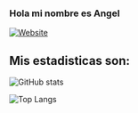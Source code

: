 ### Hola mi nombre es Angel 

[![Website](https://img.shields.io/website?url=https%3A%2F%2Fangelgranadosuacm.github.io%2F&up_message=Visitar&up_color=green)](https://angelgranadosuacm.github.io/)

## Mis estadisticas son:


![GitHub stats](https://github-readme-stats.vercel.app/api?username=AngelGranadosUACM&show_icons=true&theme=merko) 

![Top Langs](https://github-readme-stats.vercel.app/api/top-langs/?username=AngelGranadosUACM&show_icons=true&theme=merko)